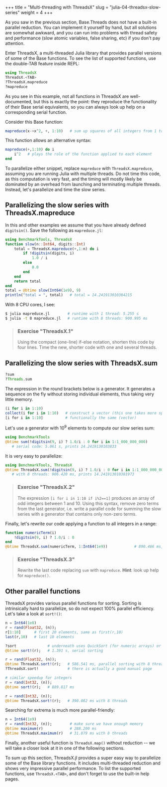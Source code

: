 +++
title = "Multi-threading with ThreadsX"
slug = "julia-04-threadsx-slow-series"
weight = 4
+++

As you saw in the previous section, Base.Threads does not have a built-in parallel reduction. You can implement it
yourself by hand, but all solutions are somewhat awkward, and you can run into problems with thread safety and
performance (slow atomic variables, false sharing, etc) if you don't pay attention.

Enter ThreadsX, a multi-threaded Julia library that provides parallel versions of some of the Base functions. To see the
list of supported functions, use the double-TAB feature inside REPL:

```jl
using ThreadsX
ThreadsX.<TAB>
?ThreadsX.mapreduce
?mapreduce
```

As you see in this example, not all functions in ThreadsX are well-documented, but this is exactly the point: they
reproduce the functionality of their Base serial equivalents, so you can always look up help on a corresponding serial
function.

Consider this Base function:

```jl
mapreduce(x->x^2, +, 1:10)   # sum up squares of all integers from 1 to 10
```

This function allows an alternative syntax:

```jl
mapreduce(+,1:10) do i
    i^2   # plays the role of the function applied to each element
end
```

To parallelize either snippet, replace `mapreduce` with `ThreadsX.mapreduce`, assuming you are running Julia with
multiple threads. Do not time this code, as this computation is very fast, and the timing will mostly likely be
dominated by an overhead from launching and terminating multiple threads. Instead, let's parallelize and time the slow
series.

## Parallelizing the slow series with ThreadsX.mapreduce

In this and other examples we assume that you have already defined `digitsin()`. Save the following as `mapreduce.jl`:

```jl
using BenchmarkTools, ThreadsX
function slow(n::Int64, digits::Int)
    total = ThreadsX.mapreduce(+,1:n) do i
		if !digitsin(digits, i)
			1.0 / i
		else
			0.0
		end
    end
    return total
end
total = @btime slow(Int64(1e9), 9)
println("total = ", total)   # total = 14.241913010384215
```

With 8 CPU cores, I see:

```sh
$ julia mapreduce.jl        # runtime with 1 thread: 5.255 s
$ julia -t 8 mapreduce.jl   # runtime with 8 threads: 900.995 ms
```

> ### Exercise "ThreadsX.1"
> Using the compact (one-line) if-else notation, shorten this code by four lines. Time the new, shorter code with one
> and several threads.

## Parallelizing the slow series with ThreadsX.sum

```jl
?sum
?Threads.sum
```

The expression in the round brackets below is a generator. It generates a sequence on the fly without storing individual
elements, thus taking very little memory.

```jl
(i for i in 1:10)
collect(i for i in 1:10)   # construct a vector (this one takes more space)
[i for i in 1:10]          # functionally the same (vector)
```

Let's use a generator with $10^9$ elements to compute our slow series sum:

```jl
using BenchmarkTools
@btime sum(!digitsin(9, i) ? 1.0/i : 0 for i in 1:1_000_000_000)
   # serial code: 5.061 s, prints 14.2419130103833
```

It is very easy to parallelize:

```jl
using BenchmarkTools, ThreadsX
@btime ThreadsX.sum(!digitsin(9, i) ? 1.0/i : 0 for i in 1:1_000_000_000)
   # with 8 threads: 906.420 ms, prints 14.241913010381973
```

> ### Exercise "ThreadsX.2"
> The expression `[i for i in 1:10 if i%2==1]` produces an array of odd integers between 1
> and 10. Using this syntax, remove zero terms from the last generator, i.e. write a parallel code for summing the slow
> series with a generator that contains only non-zero terms.

<!-- ```jl -->
<!-- @btime ThreadsX.sum(1.0/i for i in 1:1_000_000_000 if !digitsin(9, i)) -->
<!-- ``` -->

Finally, let's rewrite our code applying a function to all integers in a range:

```jl
function numericTerm(i)
    !digitsin(9, i) ? 1.0/i : 0
end
@btime ThreadsX.sum(numericTerm, 1:Int64(1e9))            # 890.466 ms, same result
```

> ### Exercise "ThreadsX.3"
> Rewrite the last code replacing `sum` with `mapreduce`. **Hint**: look up help for `mapreduce()`.

<!-- ```jl -->
<!-- @btime ThreadsX.(numericTerm, +, 1:Int64(1e9))   # 912.552 ms, same result -->
<!-- ``` -->

## Other parallel functions

ThreadsX provides various parallel functions for sorting. Sorting is intrinsically hard to parallelize, so do not expect
100% parallel efficiency. Let's take a look at `sort!()`:

```jl
n = Int64(1e8)
r = rand(Float32, (n));
r[1:10]      # first 20 elements, same as first(r,10)
last(r,10)   # last 10 elements

?sort              # underneath uses QuickSort (for numeric arrays) or MergeSort
@btime sort!(r);   # 1.391 s, serial sorting

r = rand(Float32, (n));
@btime ThreadsX.sort!(r);   # 586.541 ms, parallel sorting with 8 threads
?ThreadsX.sort!             # there is actually a good manual page

# similar speedup for integers
r = rand(Int32, (n));
@btime sort!(r);   # 889.817 ms

r = rand(Int32, (n));
@btime ThreadsX.sort!(r);   # 390.082 ms with 8 threads
```

Searching for extrema is much more parallel-friendly:

```jl
n = Int64(1e9)
r = rand(Int32, (n));        # make sure we have enough memory
@btime maximum(r)            # 288.200 ms
@btime ThreadsX.maximum(r)   # 31.879 ms with 8 threads
```

Finally, another useful function is `ThreadsX.map()` without reduction -- we will take a closer look at it in one of the
following sections.

To sum up this section, ThreadsX.jl provides a super easy way to parallelize some of the Base library functions. It
includes multi-threaded reduction and shows very impressive parallel performance. To list the supported functions, use
`ThreadsX.<TAB>`, and don't forget to use the built-in help pages.
